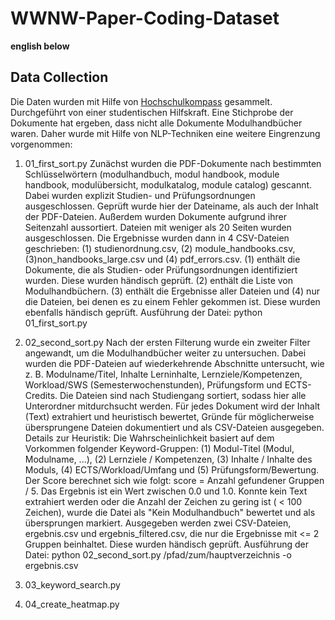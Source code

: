 # WWNW-Paper-Coding-Dataset

**english below**

## Data Collection
Die Daten wurden mit Hilfe von [Hochschulkompass](https://www.hochschulkompass.de/home.html) gesammelt. Durchgeführt von einer studentischen Hilfskraft. 
Eine Stichprobe der Dokumente hat ergeben, dass nicht alle Dokumente Modulhandbücher waren. Daher wurde mit Hilfe von NLP-Techniken eine weitere Eingrenzung vorgenommen:
1. 01_first_sort.py
    Zunächst wurden die PDF-Dokumente nach bestimmten Schlüsselwörtern (modulhandbuch, modul handbook, module handbook, modulübersicht, modulkatalog, module catalog) gescannt. Dabei wurden explizit Studien- und Prüfungsordnungen ausgeschlossen. Geprüft wurde hier der Dateiname, als auch der Inhalt der PDF-Dateien. Außerdem wurden Dokumente aufgrund ihrer Seitenzahl aussortiert. Dateien mit weniger als 20 Seiten wurden ausgeschlossen. Die Ergebnisse wurden dann in 4 CSV-Dateien geschrieben: (1) studienordnung.csv, (2) module_handbooks.csv, (3)non_handbooks_large.csv und (4) pdf_errors.csv. (1) enthält die Dokumente, die als Studien- oder Prüfungsordnungen identifiziert wurden. Diese wurden händisch geprüft. (2) enthält die Liste von Modulhandbüchern. (3) enthält die Ergebnisse aller Dateien und (4) nur die Dateien, bei denen es zu einem Fehler gekommen ist. Diese wurden ebenfalls händisch geprüft. 
    Ausführung der Datei: python 01_first_sort.py
2. 02_second_sort.py
    Nach der ersten Filterung wurde ein zweiter Filter angewandt, um die Modulhandbücher weiter zu untersuchen. Dabei wurden die PDF-Dateien auf wiederkehrende Abschnitte untersucht, wie z. B. Modulname/Titel, Inhalte Lerninhalte, Lernziele/Kompetenzen, Workload/SWS (Semesterwochenstunden), Prüfungsform und ECTS-Credits. Die Dateien sind nach Studiengang sortiert, sodass hier alle Unterordner mitdurchsucht werden. Für jedes Dokument wird der Inhalt (Text) extrahiert und heuristisch bewertet, Gründe für möglicherweise übersprungene Dateien dokumentiert und als CSV-Dateien ausgegeben. Details zur Heuristik: Die Wahrscheinlichkeit basiert auf dem Vorkommen folgender Keyword-Gruppen: (1) Modul-Titel (Modul, Modulname, ...), (2) Lernziele / Kompetenzen, (3) Inhalte / Inhalte des Moduls, (4) ECTS/Workload/Umfang und (5) Prüfungsform/Bewertung. Der Score berechnet sich wie folgt: score = Anzahl gefundener Gruppen / 5. Das Ergebnis ist ein Wert zwischen 0.0 und 1.0. Konnte kein Text extrahiert werden oder die Anzahl der Zeichen zu gering ist ( < 100 Zeichen), wurde die Datei als "Kein Modulhandbuch" bewertet und als übersprungen markiert. Ausgegeben werden zwei CSV-Dateien, ergebnis.csv und ergebnis_filtered.csv, die nur die Ergebnisse mit <= 2 Gruppen beinhaltet. Diese wurden händisch geprüft. 
    Ausführung der Datei: python 02_second_sort.py /pfad/zum/hauptverzeichnis -o ergebnis.csv

3. 03_keyword_search.py

4. 04_create_heatmap.py
